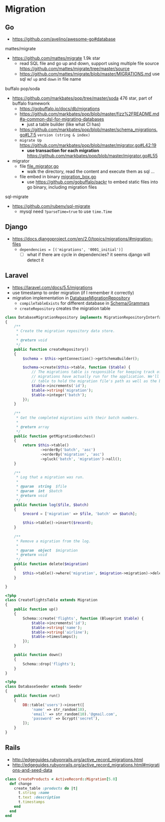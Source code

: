 # Migration

## Go

- https://github.com/avelino/awesome-go#database

mattes/migrate

- https://github.com/mattes/migrate 1.9k star
  - read SQL file and go up and down, support using multiple file source https://github.com/mattes/migrate/tree/master/source
  - https://github.com/mattes/migrate/blob/master/MIGRATIONS.md use sql w/ `up` and `down` in file name

buffalo pop/soda

- https://github.com/markbates/pop/tree/master/soda 476 star, part of buffalo framework
  - https://gobuffalo.io/docs/db/migrations
  - https://github.com/markbates/pop/blob/master/fizz%2FREADME.md#a-common-dsl-for-migrating-databases
    - just a table builder (like what CI has)
  - https://github.com/markbates/pop/blob/master/schema_migrations.go#L7:5 `version (string & index)`
  - `migrate Up` https://github.com/markbates/pop/blob/master/migrator.go#L42:19
    - **use transaction for each migration** https://github.com/markbates/pop/blob/master/migrator.go#L55 
- migrator
  - file [file_migrator.go](https://github.com/markbates/pop/blob/master/file_migrator.go#L23:6)
    - walk the directory, read the content and execute them as sql ...
  - file embed in binary [migration_box.go](https://github.com/markbates/pop/blob/master/migration_box.go)
    - use https://github.com/gobuffalo/packr to embed static files into go binary, including migration files

sql-migrate

- https://github.com/rubenv/sql-migrate
  - mysql need `?parseTime=true` to use `time.Time`

## Django

- https://docs.djangoproject.com/en/2.0/topics/migrations/#migration-files
  - `dependencies = [('migrations', '0001_initial')]`
    - [ ] what if there are cycle in dependencies? it seems django will detect it

## Laravel

- https://laravel.com/docs/5.5/migrations
- use timestamp to order migration (if I remember it correctly)
- migration implementation in [DatabaseMigrationRepository](https://github.com/laravel/framework/blob/5.6/src/Illuminate/Database/Migrations/DatabaseMigrationRepository.php)
  - `compileTableExists` for different database in [Schema/Grammars](https://github.com/laravel/framework/tree/5.6/src/Illuminate/Database/Schema/Grammars)
  - `createRepository` creates the migration table
  
````php
class DatabaseMigrationRepository implements MigrationRepositoryInterface
{
    /**
     * Create the migration repository data store.
     *
     * @return void
     */
    public function createRepository()
    {
        $schema = $this->getConnection()->getSchemaBuilder();

        $schema->create($this->table, function ($table) {
            // The migrations table is responsible for keeping track of which of the
            // migrations have actually run for the application. We'll create the
            // table to hold the migration file's path as well as the batch ID.
            $table->increments('id');
            $table->string('migration');
            $table->integer('batch');
        });
    }
    
    /**
     * Get the completed migrations with their batch numbers.
     *
     * @return array
     */
    public function getMigrationBatches()
    {
        return $this->table()
                ->orderBy('batch', 'asc')
                ->orderBy('migration', 'asc')
                ->pluck('batch', 'migration')->all();
    }
        
    /**
     * Log that a migration was run.
     *
     * @param  string  $file
     * @param  int  $batch
     * @return void
     */
    public function log($file, $batch)
    {
        $record = ['migration' => $file, 'batch' => $batch];

        $this->table()->insert($record);
    }
    
    /**
     * Remove a migration from the log.
     *
     * @param  object  $migration
     * @return void
     */
    public function delete($migration)
    {
        $this->table()->where('migration', $migration->migration)->delete();
    }

}
````
  
````php
<?php
class CreateFlightsTable extends Migration
{
    public function up()
    {
        Schema::create('flights', function (Blueprint $table) {
            $table->increments('id');
            $table->string('name');
            $table->string('airline');
            $table->timestamps();
        });
    }

    public function down()
    {
        Schema::drop('flights');
    }
}
````

````php
<?php
class DatabaseSeeder extends Seeder
{
    public function run()
    {
        DB::table('users')->insert([
            'name' => str_random(10),
            'email' => str_random(10).'@gmail.com',
            'password' => bcrypt('secret'),
        ]);
    }
}
````

## Rails

- http://edgeguides.rubyonrails.org/active_record_migrations.html
- http://edgeguides.rubyonrails.org/active_record_migrations.html#migrations-and-seed-data

````ruby
class CreateProducts < ActiveRecord::Migration[5.0]
  def change
    create_table :products do |t|
      t.string :name
      t.text :description
      t.timestamps
    end
  end
end
````